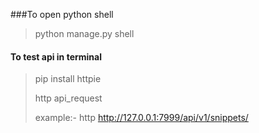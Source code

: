 ###To open python shell
>python manage.py shell
#### To test api in terminal
>pip install httpie
>
>http api_request
>
>example:- http http://127.0.0.1:7999/api/v1/snippets/